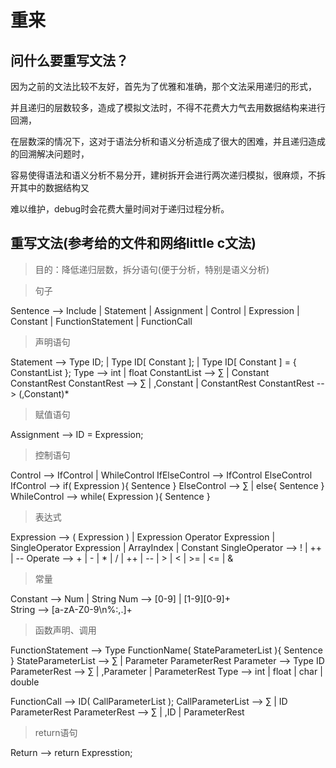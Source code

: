 # 重来

## 问什么要重写文法？

因为之前的文法比较不友好，首先为了优雅和准确，那个文法采用递归的形式，

并且递归的层数较多，造成了模拟文法时，不得不花费大力气去用数据结构来进行回溯， 

在层数深的情况下，这对于语法分析和语义分析造成了很大的困难，并且递归造成的回溯解决问题时，

容易使得语法和语义分析不易分开，建树拆开会进行两次递归模拟，很麻烦，不拆开其中的数据结构又

难以维护，debug时会花费大量时间对于递归过程分析。

## 重写文法(参考给的文件和网络little c文法)

> 目的：降低递归层数，拆分语句(便于分析，特别是语义分析)

> 句子

Sentence --> Include | Statement | Assignment | Control | Expression | Constant | FunctionStatement | FunctionCall 

> 声明语句

Statement --> Type ID; | Type ID[ Constant ]; | Type ID[ Constant ] = { ConstantList };
Type --> int | float 
ConstantList --> ∑ | Constant ConstantRest
ConstantRest --> ∑ | ,Constant | ConstantRest
ConstantRest --> (,Constant)*

> 赋值语句

Assignment --> ID = Expression;

> 控制语句

Control --> IfControl | WhileControl 
IfElseControl --> IfControl ElseControl
IfControl --> if( Expression ){ Sentence }
ElseControl --> ∑ | else{ Sentence } 
WhileControl --> while( Expression ){ Sentence }

> 表达式

Expression --> ( Expression ) | Expression Operator Expression | SingleOperator Expression | ArrayIndex | Constant
SingleOperator --> ! | ++ | --
Operate --> + | - | * | / | ++ | -- | > | < | >= | <= | &

> 常量

Constant --> Num | String
Num --> [0-9] | [1-9][0-9]+    
String --> [a-zA-Z0-9\n%:,.]+  

> 函数声明、调用

FunctionStatement --> Type FunctionName( StateParameterList ){ Sentence }
StateParameterList --> ∑ | Parameter ParameterRest
Parameter --> Type ID
ParameterRest --> ∑ | ,Parameter | ParameterRest
Type --> int | float | char | double

FunctionCall --> ID( CallParameterList );
CallParameterList --> ∑ | ID ParameterRest
ParameterRest --> ∑ | ,ID | ParameterRest

> return语句

Return --> return Expresstion;